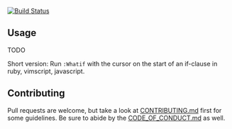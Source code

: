 [![Build Status](https://circleci.com/gh/AndrewRadev/whatif.vim/tree/main.svg?style=shield)](https://circleci.com/gh/AndrewRadev/whatif.vim?branch=main)

## Usage

TODO

Short version: Run `:Whatif` with the cursor on the start of an if-clause in ruby, vimscript, javascript.

## Contributing

Pull requests are welcome, but take a look at [CONTRIBUTING.md](https://github.com/AndrewRadev/whatif.vim/blob/main/CONTRIBUTING.md) first for some guidelines. Be sure to abide by the [CODE_OF_CONDUCT.md](https://github.com/AndrewRadev/whatif.vim/blob/master/CODE_OF_CONDUCT.md) as well.
